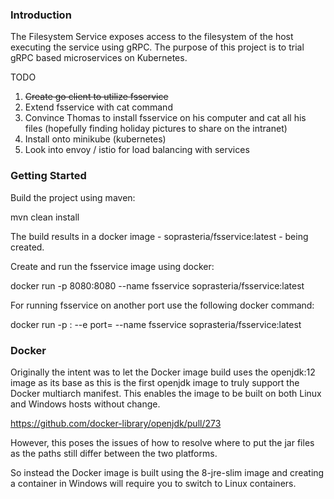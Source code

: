 ### Introduction

The Filesystem Service exposes access to the filesystem of the host executing the service using gRPC. The purpose of this project is to trial gRPC based microservices on Kubernetes.

TODO

1. ~~Create go client to utilize fsservice~~
2. Extend fsservice with cat command
3. Convince Thomas to install fsservice on his computer and cat all his files (hopefully finding holiday pictures to share on the intranet)
4. Install onto minikube (kubernetes)
5. Look into envoy / istio for load balancing with services

### Getting Started

Build the project using maven:

mvn clean install

The build results in a docker image - soprasteria/fsservice:latest - being created. 

Create and run the fsservice image using docker:

docker run -p 8080:8080 --name fsservice soprasteria/fsservice:latest 

For running fsservice on another port use the following docker command:

docker run -p <port>:<port> --e port=<port> --name fsservice soprasteria/fsservice:latest



### Docker

Originally the intent was to let the Docker image build uses the openjdk:12 image as its base as this is the first openjdk image to truly support the Docker multiarch manifest. This enables the image to be built on both Linux and Windows hosts without change.

https://github.com/docker-library/openjdk/pull/273



However, this poses the issues of how to resolve where to put the jar files as the paths still differ between the two platforms.

So instead the Docker image is built using the 8-jre-slim image and creating a container in Windows will require you to switch to Linux containers.
